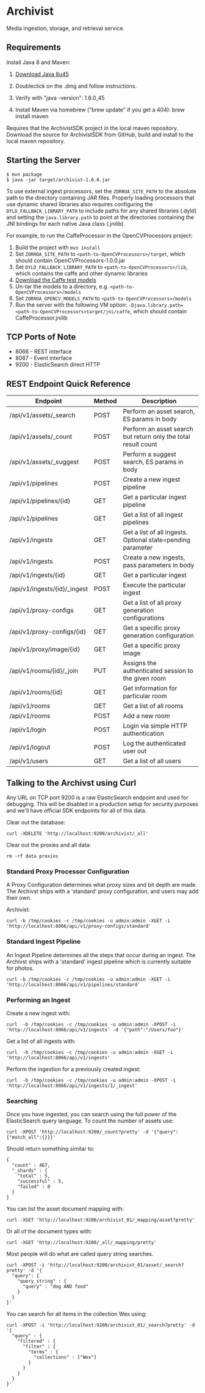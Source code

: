 # Archivist
Media ingestion, storage, and retrieval service.

## Requirements

Install Java 8 and Maven:

1. [Download Java 8u45](http://www.oracle.com/technetwork/java/javase/downloads/jdk8-downloads-2133151.html)

2. Doubleclick on the .dmg and follow instructions.

3. Verify with "java -version": 1.8.0_45

4. Install Maven via homebrew ("brew update" if you get a 404): brew install maven

Requires that the ArchivistSDK project in the local maven repository. Download the source for ArchivistSDK
from GitHub, build and install to the local maven repository.

## Starting the Server

```
$ mvn package
$ java -jar target/archivist-1.0.0.jar
```

To use external ingest processors, set the `ZORROA_SITE_PATH` to the absolute path to the directory
containing JAR files. Properly loading processors that use dynamic shared libraries also requires
configuring the `DYLD_FALLBACK_LIBRARY_PATH` to include paths for any shared libraries (.dyld) and
setting the `java.library.path` to point at the directories containing the JNI bindings for each
native Java class (.jnilib).

For example, to run the CaffeProcessor in the OpenCVProcessors project:

1. Build the project with `mvn install`
2. Set `ZORROA_SITE_PATH` to `<path-to-OpenCVProcessors>/target`, which should contain OpenCVProcessors-1.0.0.jar
3. Set `DYLD_FALLBACK_LIBRARY_PATH` to `<path-to-OpenCVProcessors>/lib`, which contains the caffe and other dynamic libraries
4. [Download the Caffe test models](http://zorroa.com/caffe/caffe-models.tgz)
5. Un-tar the models to a directory, e.g. `<path-to-OpenCVProcessors>/models`
6. Set `ZORROA_OPENCV_MODELS_PATH` to `<path-to-OpenCVProcessors>/models`
7. Run the server with the following VM option: `-Djava.library.path=<path-to-OpenCVProcessors>target/jni/caffe`, which should contain CaffeProcessor.jnilib


## TCP Ports of Note

   * 8066 - REST interface
   * 8087 - Event interface
   * 9200 - ElasticSearch direct HTTP

## REST Endpoint Quick Reference

| Endpoint                   | Method | Description                                                    |
|----------------------------|--------|----------------------------------------------------------------|
| /api/v1/assets/_search     | POST   | Perform an asset search, ES params in body                     |
| /api/v1/assets/_count      | POST   | Perform an asset search but return only the total result count |
| /api/v1/assets/_suggest    | POST   | Perform a suggest search, ES params in body                    |
| /api/v1/pipelines          | POST   | Create a new ingest pipeline                                   |
| /api/v1/pipelines/{id}     | GET    | Get a particular ingest pipeline                               |
| /api/v1/pipelines          | GET    | Get a list of all ingest pipelines                             |
| /api/v1/ingests            | GET    | Get a list of all ingests. Optional state=pending parameter    |
| /api/v1/ingests            | POST   | Create a new ingests, pass parameters in body                  |
| /api/v1/ingests/{id}       | GET    | Get a particular ingest                                        |
| /api/v1/ingests/{id}/_ingest  | POST   | Execute the particular ingest                                  |
| /api/v1/proxy-configs      | GET    | Get a list of all proxy generation configurations              |
| /api/v1/proxy-configs/{id} | GET    | Get a specific proxy generation configuration                  |
| /api/v1/proxy/image/{id}   | GET    | Get a specific proxy image                                     |
| /api/v1/rooms/{id}/_join   | PUT    | Assigns the authenticated session to the given room            |
| /api/v1/rooms/{id}         | GET    | Get information for particular room                            |
| /api/v1/rooms              | GET    | Get a list of all rooms                                        |
| /api/v1/rooms              | POST   | Add a new room                                                 |
| /api/v1/login              | POST   | Login via simple HTTP authentication                           |
| /api/v1/logout             | POST   | Log the authenticated user out                                 |
| /api/v1/users              | GET    | Get a list of all users                                        |

## Talking to the Archivst using Curl

Any URL on TCP port 9200 is a raw ElasticSearch endpoint and used for debugging.  This will be disabled
in a production setup for security purposes and we'll have official SDK endpoints for all of this data.

Clear out the database:
```
curl -XDELETE 'http://localhost:9200/archivist/_all'
```

Clear out the proxies and all data:

```
rm -rf data proxies
```

### Standard Proxy Processor Configuration

A Proxy Configuration determines what proxy sizes and bit depth are made.  The Archivst ships with
a 'standard' proxy configuration, and users may add their own.

Archivist:
```
curl -b /tmp/cookies -c /tmp/cookies -u admin:admin -XGET -i 'http://localhost:8066/api/v1/proxy-configs/standard'
```

### Standard Ingest Pipeline

An Ingest Pipeline determines all the steps that occur during an ingest.  The Archivst ships with
a 'standard' ingest pipeline which is currently suitable for photos.

```
curl -b /tmp/cookies -c /tmp/cookies -u admin:admin -XGET -i 'http://localhost:8066/api/v1/pipelines/standard'
```

### Performing an Ingest

Create a new ingest with:
```
curl  -b /tmp/cookies -c /tmp/cookies -u admin:admin -XPOST -i 'http://localhost:8066/api/v1/ingests' -d '{"path":"/Users/foo"}'
```

Get a list of all ingests with:
```
curl  -b /tmp/cookies -c /tmp/cookies -u admin:admin -XGET -i 'http://localhost:8066/api/v1/ingests'
```

Perform the ingestion for a previously created ingest:
```
curl  -b /tmp/cookies -c /tmp/cookies -u admin:admin -XPOST -i 'http://localhost:8066/api/v1/ingests/1/_ingest'
```

### Searching

Once you have ingested, you can search using the full power of the ElasticSearch query language. To count the number of assets use:

```
curl -XPOST 'http://localhost:9200/_count?pretty' -d '{"query":{"match_all":{}}}'
```

Should return something similar to:

```
{
  "count" : 467,
  "_shards" : {
    "total" : 5,
    "successful" : 5,
    "failed" : 0
  }
}
```

You can list the asset document mapping with:

```
curl -XGET 'http://localhost:9200/archivist_01/_mapping/asset?pretty'
```

Or all of the document types with:

```
curl -XGET 'http://localhost:9200/_all/_mapping/pretty'
```


Most people will do what are called query string searches.

```
curl -XPOST -i 'http://localhost:9200/archivist_01/asset/_search?pretty' -d '{
  "query": {
    "query_string" : {
      "query" : "dog AND food"
    }
  }
}'
```

You can search for all items in the collection Wex using:

```
curl -XPOST -i 'http://localhost:9200/archivist_01/_search?pretty' -d '{
  "query" : {
    "filtered" : {
      "filter" : {
        "terms" : {
          "collections" : ["Wex"]
        }
      }
    }
  }
}'
```

